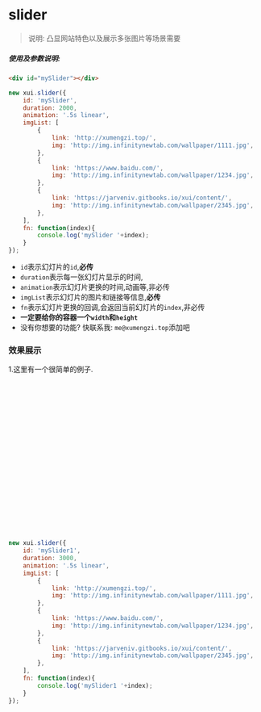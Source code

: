 <link rel="stylesheet" type="text/css" href="../assets/xui.css">
<script type="text/javascript" src="../assets/xui.js"></script>

# slider

>说明: 凸显网站特色以及展示多张图片等场景需要

##### 使用及参数说明:
```html
<div id="mySlider"></div>
```
```js
new xui.slider({
	id: 'mySlider',
	duration: 2000,
	animation: '.5s linear',
	imgList: [
		{
			link: 'http://xumengzi.top/',
			img: 'http://img.infinitynewtab.com/wallpaper/1111.jpg',
		},
		{
			link: 'https://www.baidu.com/',
			img: 'http://img.infinitynewtab.com/wallpaper/1234.jpg',
		},
		{
			link: 'https://jarveniv.gitbooks.io/xui/content/',
			img: 'http://img.infinitynewtab.com/wallpaper/2345.jpg',
		},
	],
	fn: function(index){
		console.log('mySlider '+index);
	}
});
```
* `id`表示幻灯片的`id`,**必传**
* `duration`表示每一张幻灯片显示的时间,
* `animation`表示幻灯片更换的时间,动画等,非必传
* `imgList`表示幻灯片的图片和链接等信息,**必传**
* `fn`表示幻灯片更换的回调,会返回当前幻灯片的`index`,非必传
* **一定要给你的容器一个`width`和`height`**
* 没有你想要的功能? 快联系我: `me@xumengzi.top`添加吧

### 效果展示

1.这里有一个很简单的例子.
<style type="text/css">
	#mySlider,#mySlider1{
	    width: 800px;
		height: 300px;
	}
</style>

<div id="mySlider1"></div>

<script type="text/javascript">
new xui.slider({
	id: 'mySlider1',
	duration: 3000,
	animation: '.5s linear',
	imgList: [
		{
			link: 'http://xumengzi.top/',
			img: 'http://img.infinitynewtab.com/wallpaper/1111.jpg',
		},
		{
			link: 'https://www.baidu.com/',
			img: 'http://img.infinitynewtab.com/wallpaper/1234.jpg',
		},
		{
			link: 'https://jarveniv.gitbooks.io/xui/content/',
			img: 'http://img.infinitynewtab.com/wallpaper/2345.jpg',
		},
	],
	fn: function(index){
		console.log('mySlider1 '+index);
	}
});
</script>

```js
new xui.slider({
	id: 'mySlider1',
	duration: 3000,
	animation: '.5s linear',
	imgList: [
		{
			link: 'http://xumengzi.top/',
			img: 'http://img.infinitynewtab.com/wallpaper/1111.jpg',
		},
		{
			link: 'https://www.baidu.com/',
			img: 'http://img.infinitynewtab.com/wallpaper/1234.jpg',
		},
		{
			link: 'https://jarveniv.gitbooks.io/xui/content/',
			img: 'http://img.infinitynewtab.com/wallpaper/2345.jpg',
		},
	],
	fn: function(index){
		console.log('mySlider1 '+index);
	}
});
```